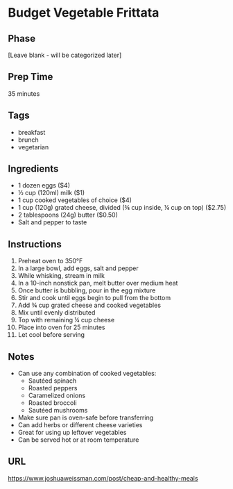 # Budget Vegetable Frittata

## Phase
[Leave blank - will be categorized later]

## Prep Time
35 minutes

## Tags
- breakfast
- brunch
- vegetarian

## Ingredients
- 1 dozen eggs ($4)
- ½ cup (120ml) milk ($1)
- 1 cup cooked vegetables of choice ($4)
- 1 cup (120g) grated cheese, divided (¾ cup inside, ¼ cup on top) ($2.75)
- 2 tablespoons (24g) butter ($0.50)
- Salt and pepper to taste

## Instructions
1. Preheat oven to 350°F
2. In a large bowl, add eggs, salt and pepper
3. While whisking, stream in milk
4. In a 10-inch nonstick pan, melt butter over medium heat
5. Once butter is bubbling, pour in the egg mixture
6. Stir and cook until eggs begin to pull from the bottom
7. Add ¾ cup grated cheese and cooked vegetables
8. Mix until evenly distributed
9. Top with remaining ¼ cup cheese
10. Place into oven for 25 minutes
11. Let cool before serving

## Notes
- Can use any combination of cooked vegetables:
  - Sautéed spinach
  - Roasted peppers
  - Caramelized onions
  - Roasted broccoli
  - Sautéed mushrooms
- Make sure pan is oven-safe before transferring
- Can add herbs or different cheese varieties
- Great for using up leftover vegetables
- Can be served hot or at room temperature

## URL
https://www.joshuaweissman.com/post/cheap-and-healthy-meals
